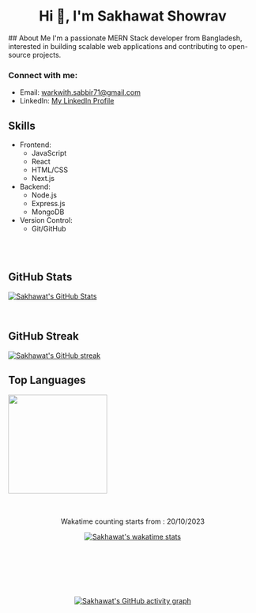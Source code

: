 <h1 align="center">Hi 👋, I'm Sakhawat Showrav</h1>
<!-- <h3 align="center">A passionate MERN-Stack developer from BANGLADESH</h3> -->
## About Me
I'm a passionate MERN Stack developer from Bangladesh, interested in building scalable web applications and contributing to open-source projects.


<h3 align="left">Connect with me:</h3>

- Email: warkwith.sabbir71@gmail.com
- LinkedIn: [My LinkedIn Profile](https://www.linkedin.com/in/sakhawat71)



## Skills
- Frontend:
  - JavaScript
  - React
  - HTML/CSS
  - Next.js
- Backend:
  - Node.js
  - Express.js
  - MongoDB
- Version Control:
  - Git/GitHub

<br/>
<br/>


## GitHub Stats
[![Sakhawat's GitHub Stats](https://github-readme-stats.vercel.app/api?username=Sakhawat71&theme=radical&border=7F3FBF&background=0D1117)](https://github.com/Sakhawat71)

<br/>

## GitHub Streak
<a href="https://github.com/Sakhawat71">
    <img src="https://github-readme-streak-stats.herokuapp.com/?user=Sakhawat71&theme=radical&border=7F3FBF&background=0D1117" alt="Sakhawat's GitHub streak"/>
</a>

<br/>

## Top Languages

<a href="https://github.com/Sakhawat71">
    <img height="200" src="https://github-readme-stats.vercel.app/api/top-langs?username=Sakhawat71&layout=compact&langs_count=8&card_width=320" />
</a>


<br/>
<br/>
<br/>

<!-----  waka time start ------>
<p align="center">Wakatime counting starts from : 20/10/2023</p>
<p align="center">
  <a href="https://wakatime.com/@Sakhawat71">
    <img src="https://github-readme-stats.vercel.app/api/wakatime?username=Sakhawat71" alt="Sakhawat's wakatime stats"/>
  </a>
</p>
<!-----  waka time end  ------>


<br/>
<br/>
<br/>
<br/>
<br/>

<!----- github activity  graph  ------->
<p align="center">
  <a href="https://github.com/sakhawat71/github-readme-activity-graph">
    <img src="https://github-readme-activity-graph.vercel.app/graph?username=sakhawat71&theme=react" alt="Sakhawat's GitHub activity graph"/>
  </a>
</p>
<!----- github activity  graph  end ------->


<br/>
<br/>
<br/>
<br/>
<br/>

<!-----  

[![Sakhawat's GitHub Streak](https://github-readme-streak-stats.herokuapp.com/?user=Sakhawat71&theme=radical&border=7F3FBF&background=0D1117)](https://github.com/Sakhawat71)
------>

